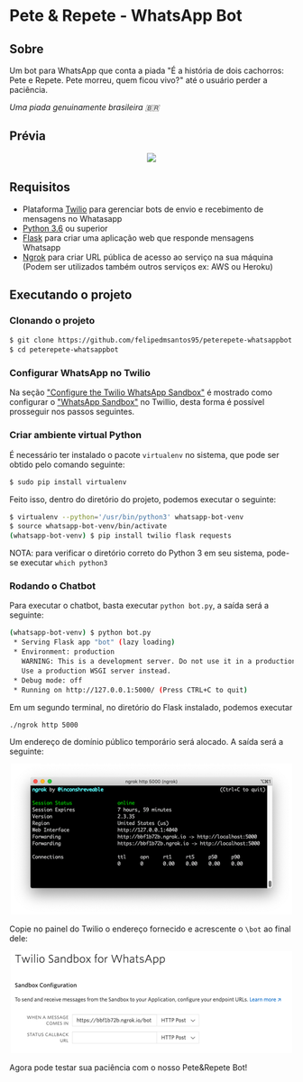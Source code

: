 # Pete & Repete - WhatsApp Bot

## Sobre

Um bot para WhatsApp que conta a piada "É a história de dois cachorros: Pete e Repete. Pete morreu, quem ficou vivo?" até o usuário perder a paciência.

<i>Uma piada genuinamente brasileira 🇧🇷</i>


## Prévia

<p align="center">
  <img src="https://github.com/felipedmsantos95/peterepete-whatsappbot/blob/master/img/peterepete.gif"/>
</p>

## Requisitos

-   Plataforma [Twilio](https://www.twilio.com/) para gerenciar bots de envio e recebimento de mensagens no Whatasapp
-   [Python 3.6](https://www.python.org/) ou superior
-   [Flask](https://palletsprojects.com/p/flask/) para criar uma aplicação web que responde mensagens Whatsapp
-   [Ngrok](https://ngrok.com/) para criar URL pública de acesso ao serviço na sua máquina (Podem ser utilizados também outros serviços ex: AWS ou Heroku)

## Executando o projeto

### Clonando o projeto

```bash
$ git clone https://github.com/felipedmsantos95/peterepete-whatsappbot
$ cd peterepete-whatsappbot
```

### Configurar WhatsApp no Twilio

Na seção ["Configure the Twilio WhatsApp Sandbox"](https://www.twilio.com/blog/build-a-whatsapp-chatbot-with-python-flask-and-twilio) é mostrado como configurar o ["WhatsApp Sandbox"](https://www.twilio.com/console/sms/whatsapp/learn) no Twillio, desta forma é possível prosseguir nos passos seguintes.

### Criar ambiente virtual Python

É necessário ter instalado o pacote `virtualenv` no sistema, que pode ser obtido pelo comando seguinte:

```bash
$ sudo pip install virtualenv
```
Feito isso, dentro do diretório do projeto, podemos executar o seguinte: 

```bash
$ virtualenv --python='/usr/bin/python3' whatsapp-bot-venv
$ source whatsapp-bot-venv/bin/activate
(whatsapp-bot-venv) $ pip install twilio flask requests
```
NOTA: para verificar o diretório correto do Python 3 em seu sistema, pode-se executar `which python3`

### Rodando o Chatbot

Para executar o chatbot, basta executar `python bot.py`, a saída será a seguinte:

```bash
(whatsapp-bot-venv) $ python bot.py
 * Serving Flask app "bot" (lazy loading)
 * Environment: production
   WARNING: This is a development server. Do not use it in a production deployment.
   Use a production WSGI server instead.
 * Debug mode: off
 * Running on http://127.0.0.1:5000/ (Press CTRL+C to quit)
```

Em um segundo terminal, no diretório do Flask instalado, podemos executar

```bash
./ngrok http 5000
```

Um endereço de domínio público temporário será alocado. A saída será a seguinte:

<p align="center">
  <img src="https://github.com/felipedmsantos95/peterepete-whatsappbot/blob/master/img/flask.png"/>
</p>

Copie no painel do Twilio o endereço fornecido e acrescente o `\bot` ao final dele:

<p align="center">
  <img src="https://github.com/felipedmsantos95/peterepete-whatsappbot/blob/master/img/twilio_url.png"/>
</p>

Agora pode testar sua paciência com o nosso Pete&Repete Bot!
